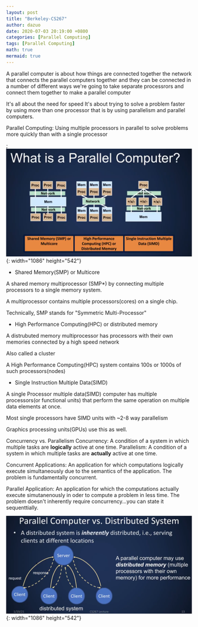 ```yaml
---
layout: post
title: "Berkeley-CS267"
author: dazuo
date: 2020-07-03 20:19:00 +0800
categories: [Parallel Computing]
tags: [Parallel Computing]
math: true
mermaid: true
---
```



A parallel computer is about how things are connected together 
the network that connects the parallel computers together and they can be 
connected in a number of different ways we're going to take separate processrors
and connect them together to make a parallel computer

It's all about the need for speed
It's about trying to solve a problem faster by using more than one processor
that is by using parallelism and parallel computers.


Parallel Computing: Using multiple processors in parallel to solve problems more quickly
than with a single processor

;![what-is-a-parallel-compuler](https://github.com/dazuozcy/dazuozcy.github.io/blob/master/img/Berkeley-CS267/01-Intro/what-is-a-parallel-compuler.png?raw=true){: width="1086" height="542"}

- Shared Memory(SMP) or Multicore

A shared memory multiprocessor (SMP*) by connecting multiple processors to a single memory system.

A multiprocessor contains multiple processors(cores) on a single chip.

Technically, SMP stands for "Symmetric Multi-Processor"

- High Performance Computing(HPC) or distributed memory

A distrubuted memory multiprocessor has processors with their own memories connected by a high speed network

Also called a cluster

A High Performance Computing(HPC) system contains 100s or 1000s of such processors(nodes)

- Single Instruction Multiple Data(SIMD)

A single Processor multiple data(SIMD) computer has multiple processors(or functional units) that perform the same operation on multiple data elements at once.

Most single processors have SIMD units with ~2-8 way parallelism

Graphics processing units(GPUs) use this as well.

Concurrency vs. Parallelism
Concurrency: A condition of a system in which multiple tasks are **logically** active at one time.
Parallelism: A condition of a system in which multiple tasks are **actually** active at one time.

Concurrent Applications: An application for which computations logically execute simultaneously due to the semantics of the application. The problem is fundamentally concurrent.

Parallel Application: An application for which the computations actually execute simutanenously in oder to compute a problem in less time. The problem doesn't inherently require concurrency...you can state it sequenttially.


![distrubuted-system](https://github.com/dazuozcy/dazuozcy.github.io/blob/master/img/Berkeley-CS267/01-Intro/distrubuted-system.png?raw=true){: width="1086" height="542"}